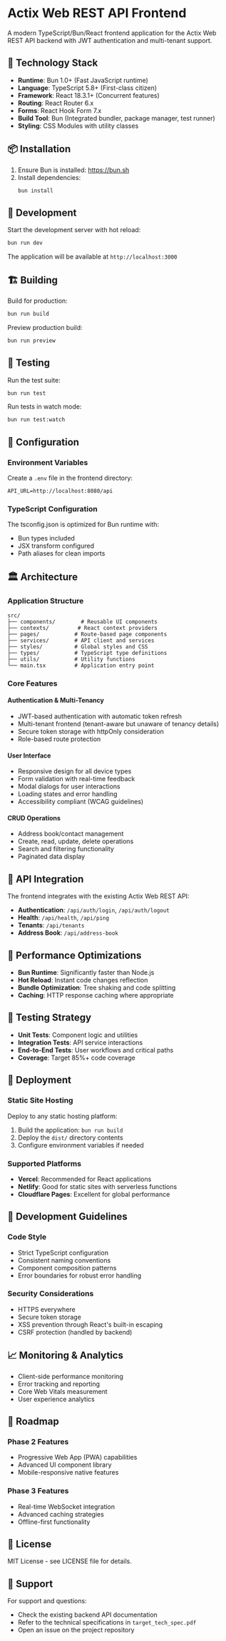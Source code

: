 # Actix Web REST API Frontend

A modern TypeScript/Bun/React frontend application for the Actix Web REST API backend with JWT authentication and multi-tenant support.

## 🚀 Technology Stack

- **Runtime**: Bun 1.0+ (Fast JavaScript runtime)
- **Language**: TypeScript 5.8+ (First-class citizen)
- **Framework**: React 18.3.1+ (Concurrent features)
- **Routing**: React Router 6.x
- **Forms**: React Hook Form 7.x
- **Build Tool**: Bun (Integrated bundler, package manager, test runner)
- **Styling**: CSS Modules with utility classes

## 📦 Installation

1. Ensure Bun is installed: https://bun.sh
2. Install dependencies:
   ```bash
   bun install
   ```

## 🏃 Development

Start the development server with hot reload:

```bash
bun run dev
```

The application will be available at `http://localhost:3000`

## 🏗️ Building

Build for production:

```bash
bun run build
```

Preview production build:

```bash
bun run preview
```

## 🧪 Testing

Run the test suite:

```bash
bun run test
```

Run tests in watch mode:

```bash
bun run test:watch
```

## 🔧 Configuration

### Environment Variables

Create a `.env` file in the frontend directory:

```env
API_URL=http://localhost:8080/api
```

### TypeScript Configuration

The tsconfig.json is optimized for Bun runtime with:
- Bun types included
- JSX transform configured
- Path aliases for clean imports

## 🏛️ Architecture

### Application Structure

```
src/
├── components/        # Reusable UI components
├── contexts/         # React context providers
├── pages/           # Route-based page components
├── services/        # API client and services
├── styles/          # Global styles and CSS
├── types/           # TypeScript type definitions
├── utils/           # Utility functions
└── main.tsx         # Application entry point
```

### Core Features

#### Authentication & Multi-Tenancy
- JWT-based authentication with automatic token refresh
- Multi-tenant frontend (tenant-aware but unaware of tenancy details)
- Secure token storage with httpOnly consideration
- Role-based route protection

#### User Interface
- Responsive design for all device types
- Form validation with real-time feedback
- Modal dialogs for user interactions
- Loading states and error handling
- Accessibility compliant (WCAG guidelines)

#### CRUD Operations
- Address book/contact management
- Create, read, update, delete operations
- Search and filtering functionality
- Paginated data display

## 🔗 API Integration

The frontend integrates with the existing Actix Web REST API:

- **Authentication**: `/api/auth/login`, `/api/auth/logout`
- **Health**: `/api/health`, `/api/ping`
- **Tenants**: `/api/tenants`
- **Address Book**: `/api/address-book`

## 🎯 Performance Optimizations

- **Bun Runtime**: Significantly faster than Node.js
- **Hot Reload**: Instant code changes reflection
- **Bundle Optimization**: Tree shaking and code splitting
- **Caching**: HTTP response caching where appropriate

## 🧪 Testing Strategy

- **Unit Tests**: Component logic and utilities
- **Integration Tests**: API service interactions
- **End-to-End Tests**: User workflows and critical paths
- **Coverage**: Target 85%+ code coverage

## 🚀 Deployment

### Static Site Hosting

Deploy to any static hosting platform:

1. Build the application: `bun run build`
2. Deploy the `dist/` directory contents
3. Configure environment variables if needed

### Supported Platforms

- **Vercel**: Recommended for React applications
- **Netlify**: Good for static sites with serverless functions
- **Cloudflare Pages**: Excellent for global performance

## 🤝 Development Guidelines

### Code Style

- Strict TypeScript configuration
- Consistent naming conventions
- Component composition patterns
- Error boundaries for robust error handling

### Security Considerations

- HTTPS everywhere
- Secure token storage
- XSS prevention through React's built-in escaping
- CSRF protection (handled by backend)

## 📈 Monitoring & Analytics

- Client-side performance monitoring
- Error tracking and reporting
- Core Web Vitals measurement
- User experience analytics

## 🔄 Roadmap

### Phase 2 Features
- Progressive Web App (PWA) capabilities
- Advanced UI component library
- Mobile-responsive native features

### Phase 3 Features
- Real-time WebSocket integration
- Advanced caching strategies
- Offline-first functionality

## 📄 License

MIT License - see LICENSE file for details.

## 🙋 Support

For support and questions:
- Check the existing backend API documentation
- Refer to the technical specifications in `target_tech_spec.pdf`
- Open an issue on the project repository
